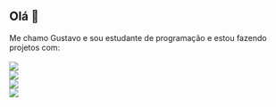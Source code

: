 ## Olá 👋

Me chamo Gustavo e sou estudante de programação e estou fazendo projetos com:
<br>
<br>
<img src="https://img.shields.io/badge/HTML5-E34F26?style=for-the-badge&logo=html5&logoColor=white"/>
<br>
<img src="https://img.shields.io/badge/CSS3-1572B6?style=for-the-badge&logo=css3&logoColor=white"/>
<br>
<img src="https://img.shields.io/badge/JavaScript-F7DF1E?style=for-the-badge&logo=javascript&logoColor=black"/>
<br>
<img src="https://w7.pngwing.com/pngs/79/518/png-transparent-js-react-js-logo-react-react-native-logos-icon-thumbnail.png"/>


